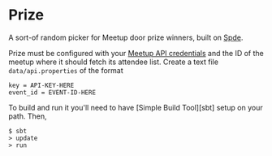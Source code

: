 Prize
=====

A sort-of random picker for Meetup door prize winners, built on [Spde][1].

Prize must be configured with your [Meetup API credentials][2] and the ID
of the meetup where it should fetch its attendee list. Create a text file
`data/api.properties` of the format

    key = API-KEY-HERE
    event_id = EVENT-ID-HERE

To build and run it you'll need to have [Simple Build Tool][sbt] setup on 
your path. Then,

    $ sbt
    > update
    > run

[1]:http://technically.us/spde/
[2]:http://www.meetup.com/meetup_api/key/